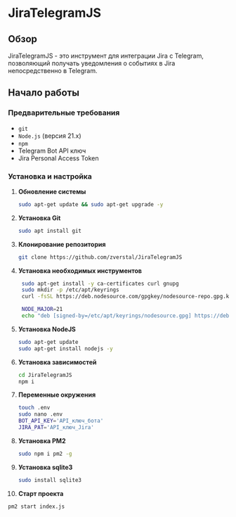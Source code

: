 # JiraTelegramJS

## Обзор
JiraTelegramJS - это инструмент для интеграции Jira с Telegram, позволяющий получать уведомления о событиях в Jira непосредственно в Telegram.

## Начало работы

### Предварительные требования
- `git`
- `Node.js` (версия 21.x)
- `npm`
- Telegram Bot API ключ
- Jira Personal Access Token

### Установка и настройка

1. **Обновление системы**
   ```bash
   sudo apt-get update && sudo apt-get upgrade -y
2. **Установка Git**
   ```bash
   sudo apt install git
3. **Клонирование репозитория**
   ```bash
   git clone https://github.com/zverstal/JiraTelegramJS
4. **Установка необходимых инструментов**
   ```bash
    sudo apt-get install -y ca-certificates curl gnupg
    sudo mkdir -p /etc/apt/keyrings
    curl -fsSL https://deb.nodesource.com/gpgkey/nodesource-repo.gpg.key | sudo gpg --dearmor -o /etc/apt/keyrings/nodesource.gpg

    NODE_MAJOR=21
    echo "deb [signed-by=/etc/apt/keyrings/nodesource.gpg] https://deb.nodesource.com/node_$NODE_MAJOR.x nodistro main" | sudo tee /etc/apt/sources.list.d/nodesource.list


5. **Установка NodeJS**
   ```bash
   sudo apt-get update
   sudo apt-get install nodejs -y

6. **Установка зависимостей**
   ```bash
   cd JiraTelegramJS
   npm i

7. **Переменные окружения**
   ```bash
   touch .env
   sudo nano .env
   BOT_API_KEY='API_ключ_бота'
   JIRA_PAT='API_ключ_Jira'

8. **Установка PM2**
    ```bash
    sudo npm i pm2 -g

9. **Установка sqlite3**
    ```bash
    sudo install sqlite3    

10. **Старт проекта**
   ```bash
   pm2 start index.js